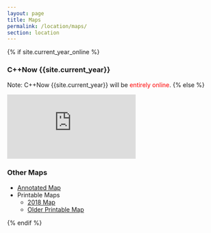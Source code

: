 ```yaml
---
layout: page
title: Maps
permalink: /location/maps/
section: location
---
```


{% if site.current_year_online %}
### C++Now {{site.current_year}}

Note: C++Now {{site.current_year}} will be <span style="color: red;">entirely online</span>.
{% else %}
<div class="ratioBox4x3">
    <iframe src="https://www.google.com/maps/embed?pb=!1m18!1m12!1m3!1d3091.8785400551465!2d-106.82956103041808!3d39.200208540333705!2m3!1f0!2f0!3f0!3m2!1i1024!2i768!4f13.1!3m3!1m2!1s0x8740399b7d2a9169%3A0x9c3e6506954f4c5a!2sAspen+Meadows+Resort!5e0!3m2!1sen!2sus!4v1496857676310" frameborder="0" style="border:0" allowfullscreen></iframe>
</div>

### Other Maps

* [Annotated Map](/assets/uploads/pdf/AspenMeadowsResort-AnnotatedMap.pdf)
* Printable Maps
  * [2018 Map](/assets/img/maps/2018-aspen-meadows-resort-property-map.pdf)
  * [Older Printable Map](/assets/img/maps/AspenMeadowsResort-PrintableMap.png)

{% endif %}
